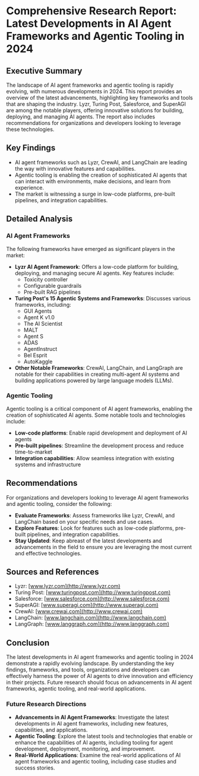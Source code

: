 # Comprehensive Research Report: Latest Developments in AI Agent Frameworks and Agentic Tooling in 2024

## Executive Summary

The landscape of AI agent frameworks and agentic tooling is rapidly evolving, with numerous developments in 2024. This report provides an overview of the latest advancements, highlighting key frameworks and tools that are shaping the industry. Lyzr, Turing Post, Salesforce, and SuperAGI are among the notable players, offering innovative solutions for building, deploying, and managing AI agents. The report also includes recommendations for organizations and developers looking to leverage these technologies.

## Key Findings

* AI agent frameworks such as Lyzr, CrewAI, and LangChain are leading the way with innovative features and capabilities.
* Agentic tooling is enabling the creation of sophisticated AI agents that can interact with environments, make decisions, and learn from experience.
* The market is witnessing a surge in low-code platforms, pre-built pipelines, and integration capabilities.

## Detailed Analysis

### AI Agent Frameworks

The following frameworks have emerged as significant players in the market:

* **Lyzr AI Agent Framework**: Offers a low-code platform for building, deploying, and managing secure AI agents. Key features include:
	+ Toxicity controller
	+ Configurable guardrails
	+ Pre-built RAG pipelines
* **Turing Post's 15 Agentic Systems and Frameworks**: Discusses various frameworks, including:
	+ GUI Agents
	+ Agent K v1.0
	+ The AI Scientist
	+ MALT
	+ Agent S
	+ ADAS
	+ AgentInstruct
	+ Bel Esprit
	+ AutoKaggle
* **Other Notable Frameworks**: CrewAI, LangChain, and LangGraph are notable for their capabilities in creating multi-agent AI systems and building applications powered by large language models (LLMs).

### Agentic Tooling

Agentic tooling is a critical component of AI agent frameworks, enabling the creation of sophisticated AI agents. Some notable tools and technologies include:

* **Low-code platforms**: Enable rapid development and deployment of AI agents
* **Pre-built pipelines**: Streamline the development process and reduce time-to-market
* **Integration capabilities**: Allow seamless integration with existing systems and infrastructure

## Recommendations

For organizations and developers looking to leverage AI agent frameworks and agentic tooling, consider the following:

* **Evaluate Frameworks**: Assess frameworks like Lyzr, CrewAI, and LangChain based on your specific needs and use cases.
* **Explore Features**: Look for features such as low-code platforms, pre-built pipelines, and integration capabilities.
* **Stay Updated**: Keep abreast of the latest developments and advancements in the field to ensure you are leveraging the most current and effective technologies.

## Sources and References

* Lyzr: [www.lyzr.com](http://www.lyzr.com)
* Turing Post: [www.turingpost.com](http://www.turingpost.com)
* Salesforce: [www.salesforce.com](http://www.salesforce.com)
* SuperAGI: [www.superagi.com](http://www.superagi.com)
* CrewAI: [www.crewai.com](http://www.crewai.com)
* LangChain: [www.langchain.com](http://www.langchain.com)
* LangGraph: [www.langgraph.com](http://www.langgraph.com)

## Conclusion

The latest developments in AI agent frameworks and agentic tooling in 2024 demonstrate a rapidly evolving landscape. By understanding the key findings, frameworks, and tools, organizations and developers can effectively harness the power of AI agents to drive innovation and efficiency in their projects. Future research should focus on advancements in AI agent frameworks, agentic tooling, and real-world applications.

### Future Research Directions

* **Advancements in AI Agent Frameworks**: Investigate the latest developments in AI agent frameworks, including new features, capabilities, and applications.
* **Agentic Tooling**: Explore the latest tools and technologies that enable or enhance the capabilities of AI agents, including tooling for agent development, deployment, monitoring, and improvement.
* **Real-World Applications**: Examine the real-world applications of AI agent frameworks and agentic tooling, including case studies and success stories.